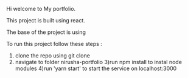 Hi welcome to My portfolio.

This project is built using react.

The base of the project is using 


To run this project follow these steps :
1) clone the repo using git clone
2) navigate to folder nirusha-portfolio
3)run npm install to instal node modules
4)run 'yarn start' to start the service on localhost:3000